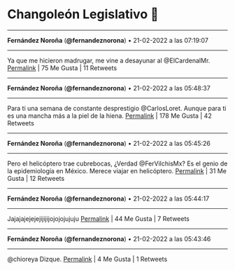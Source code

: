 # Changoleón Legislativo 🙈
*****
**Fernández Noroña** (**@fernandeznorona**) • 21-02-2022 a las 07:19:07
*****
Ya que me hicieron madrugar, me vine a desayunar al @ElCardenalMr.
[Permalink](https://twitter.com/fernandeznorona/status/1495780126403051522) | 75 Me Gusta | 11 Retweets
*****
**Fernández Noroña** (**@fernandeznorona**) • 21-02-2022 a las 05:48:37
*****
Para ti una semana de constante desprestigio @CarlosLoret. Aunque para ti es una mancha más a la piel de la hiena.
[Permalink](https://twitter.com/fernandeznorona/status/1495757354159198216) | 178 Me Gusta | 42 Retweets
*****
**Fernández Noroña** (**@fernandeznorona**) • 21-02-2022 a las 05:45:26
*****
Pero el helicóptero trae cubrebocas, ¿Verdad @FerVilchisMx? Es el genio de la epidemiología en México. Merece viajar en helicóptero.
[Permalink](https://twitter.com/fernandeznorona/status/1495756553785425922) | 31 Me Gusta | 12 Retweets
*****
**Fernández Noroña** (**@fernandeznorona**) • 21-02-2022 a las 05:44:17
*****
Jajajajejejejijijijojojojujuju
[Permalink](https://twitter.com/fernandeznorona/status/1495756262222487554) | 44 Me Gusta | 7 Retweets
*****
**Fernández Noroña** (**@fernandeznorona**) • 21-02-2022 a las 05:43:46
*****
@chioreya Dizque.
[Permalink](https://twitter.com/fernandeznorona/status/1495756133218275329) | 4 Me Gusta | 1 Retweets